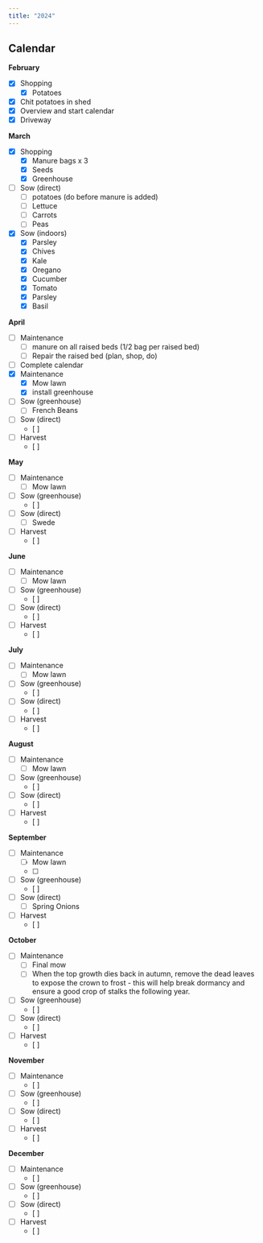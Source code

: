 ```yaml
---
title: "2024"
---
```


## Calendar

**February**

- [x] Shopping
  - [x] Potatoes
- [x] Chit potatoes in shed
- [x] Overview and start calendar
- [x] Driveway

**March**

- [x] Shopping
  - [x] Manure bags x 3
  - [x] Seeds
  - [x] Greenhouse
- [ ] Sow (direct)
  - [ ] potatoes (do before manure is added)
  - [ ] Lettuce
  - [ ] Carrots
  - [ ] Peas
- [x] Sow (indoors)
  - [x] Parsley
  - [x] Chives
  - [x] Kale
  - [x] Oregano
  - [x] Cucumber
  - [x] Tomato
  - [x] Parsley
  - [x] Basil

**April**

- [ ] Maintenance
  - [ ] manure on all raised beds (1/2 bag per raised bed)
  - [ ] Repair the raised bed (plan, shop, do)
- [ ] Complete calendar
- [x] Maintenance
  - [x] Mow lawn
  - [x] install greenhouse
- [ ] Sow (greenhouse) 
  - [ ] French Beans
- [ ] Sow (direct)
  - [ ] 
- [ ] Harvest
  - [ ] 

**May**

- [ ] Maintenance
  - [ ] Mow lawn
- [ ] Sow (greenhouse) 
  - [ ] 
- [ ] Sow (direct)
  - [ ] Swede
- [ ] Harvest
  - [ ] 

**June**

- [ ] Maintenance
  - [ ] Mow lawn
- [ ] Sow (greenhouse) 
  - [ ] 
- [ ] Sow (direct)
  - [ ] 
- [ ] Harvest
  - [ ] 

**July**

- [ ] Maintenance
  - [ ] Mow lawn
- [ ] Sow (greenhouse) 
  - [ ] 
- [ ] Sow (direct)
  - [ ] 
- [ ] Harvest
  - [ ] 

**August**

- [ ] Maintenance
  - [ ] Mow lawn
- [ ] Sow (greenhouse) 
  - [ ] 
- [ ] Sow (direct)
  - [ ] 
- [ ] Harvest
  - [ ] 

**September**

- [ ] Maintenance
  - [ ] Mow lawn
  - [ ] 
- [ ] Sow (greenhouse) 
  - [ ] 
- [ ] Sow (direct)
  - [ ] Spring Onions
- [ ] Harvest
  - [ ] 

**October**

- [ ] Maintenance
  - [ ] Final mow
  - [ ] When the top growth dies back in autumn, remove the dead leaves to expose the crown to frost - this will help break dormancy and ensure a good crop of stalks the following year.
- [ ] Sow (greenhouse) 
  - [ ] 
- [ ] Sow (direct)
  - [ ] 
- [ ] Harvest
  - [ ] 

**November**

- [ ] Maintenance
  - [ ] 
- [ ] Sow (greenhouse) 
  - [ ] 
- [ ] Sow (direct)
  - [ ] 
- [ ] Harvest
  - [ ] 

**December**

- [ ] Maintenance
  - [ ] 
- [ ] Sow (greenhouse) 
  - [ ] 
- [ ] Sow (direct)
  - [ ] 
- [ ] Harvest
  - [ ] 
